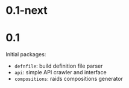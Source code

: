 # 0.1-next

# 0.1

Initial packages:
- `defnfile`: build definition file parser
- `api`: simple API crawler and interface
- `compositions`: raids compositions generator
